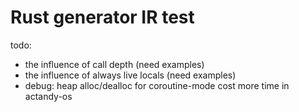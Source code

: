 # Rust generator IR test

todo: 
* the influence of call depth (need examples)
* the influence of always live locals (need examples)
* debug: heap alloc/dealloc for coroutine-mode cost more time in actandy-os  